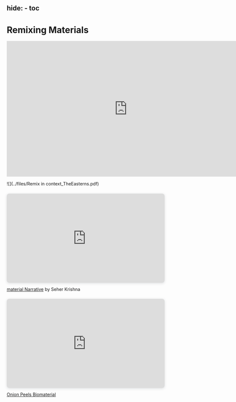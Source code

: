 hide:
    - toc
---

# **Remixing Materials**


 <iframe width="768" height="432" src="https://miro.com/app/live-embed/uXjVPOih84U=/?moveToViewport=-9791,-2972,1921,1099&embedId=948812870007" frameborder="0" scrolling="no" allow="fullscreen; clipboard-read; clipboard-write" allowfullscreen></iframe>

![](../files/Remix in context_TheEasterns.pdf)

<div style="position: relative; width: 100%; height: 0; padding-top: 56.2500%;
 padding-bottom: 0; box-shadow: 0 2px 8px 0 rgba(63,69,81,0.16); margin-top: 1.6em; margin-bottom: 0.9em; overflow: hidden;
 border-radius: 8px; will-change: transform;">
  <iframe loading="lazy" style="position: absolute; width: 100%; height: 100%; top: 0; left: 0; border: none; padding: 0;margin: 0;"
    src="https:&#x2F;&#x2F;www.canva.com&#x2F;design&#x2F;DAFY4n1iYUU&#x2F;view?embed" allowfullscreen="allowfullscreen" allow="fullscreen">
  </iframe>
</div>
<a href="https:&#x2F;&#x2F;www.canva.com&#x2F;design&#x2F;DAFY4n1iYUU&#x2F;view?utm_content=DAFY4n1iYUU&amp;utm_campaign=designshare&amp;utm_medium=embeds&amp;utm_source=link" target="_blank" rel="noopener">material Narrative</a> by Seher Krishna

<div style="position: relative; width: 100%; height: 0; padding-top: 56.2500%;
 padding-bottom: 0; box-shadow: 0 2px 8px 0 rgba(63,69,81,0.16); margin-top: 1.6em; margin-bottom: 0.9em; overflow: hidden;
 border-radius: 8px; will-change: transform;">
  <iframe loading="lazy" style="position: absolute; width: 100%; height: 100%; top: 0; left: 0; border: none; padding: 0;margin: 0;"
    src="https:&#x2F;&#x2F;www.canva.com&#x2F;design&#x2F;DAFZa8jFXIw&#x2F;view?embed" allowfullscreen="allowfullscreen" allow="fullscreen">
  </iframe>
</div>
<a href="https:&#x2F;&#x2F;www.canva.com&#x2F;design&#x2F;DAFZa8jFXIw&#x2F;view?utm_content=DAFZa8jFXIw&amp;utm_campaign=designshare&amp;utm_medium=embeds&amp;utm_source=link" target="_blank" rel="noopener">Onion Peels Biomaterial</a>
